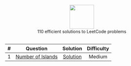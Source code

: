 <p align="center">
  <a href="https://leetcode.com/harshpatel7/">
    <img height=80 src="https://leetcode.com/static/webpack_bundles/images/logo-dark.e99485d9b.svg">
  </a>
  <br>110 efficient solutions to LeetCode problems
  <br><br>
</p>


|   ﻿#  |                                                                 Question                                                                 |                                                                          Solution                                                                         | Difficulty |
|:----:|:----------------------------------------------------------------------------------------------------------------------------------------:|:---------------------------------------------------------------------------------------------------------------------------------------------------------:|:----------:|
|   1  | [Number of Islands](https://leetcode.com/problems/number-of-islands/)                                                                                         | [Solution](https://github.com/RodneyShag/LeetCode_solutions/blob/master/Solutions/Two%20Sum.md)                                                           |    Medium    |

